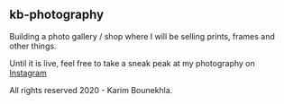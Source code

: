 ## kb-photography

Building a photo gallery / shop where I will be selling prints, frames and other things.

Until it is live, feel free to take a sneak peak at my photography on [Instagram](https://www.instagram.com/karimboun/)

All rights reserved 2020 - Karim Bounekhla.

